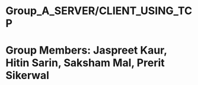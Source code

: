 # Group_A_SERVER/CLIENT_USING_TCP
# Group Members: Jaspreet Kaur, Hitin Sarin, Saksham Mal, Prerit Sikerwal 
